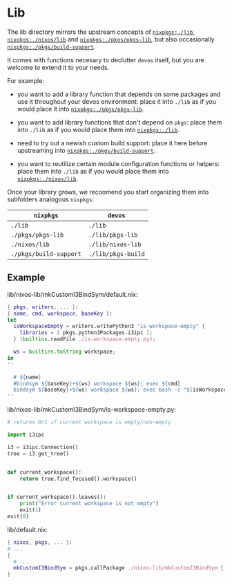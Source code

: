 # Lib
The lib directory mirrors the upstream concepts of [`nixpkgs:./lib`][nixpkgs-lib], 
[`nixpkgs:./nixos/lib`][nixpkgs-nixos-lib] and [`nixpkgs:./pkgs/pkgs-lib`][nixpkgs-pkgs-lib],
but also occasionally [`nixpkgs:./pkgs/build-support`][nixpkgs-pkgs-build-support].

It comes with functions necesary to declutter `devos` itself, but you are
welcome to extend it to your needs.

For example:

- you want to add a library function that depends on some packages
and use it throughout your devos environment: place it into `./lib`
as if you would place it into [`nixpkgs:./pkgs/pkgs-lib`][nixpkgs-pkgs-lib].

- you want to add library functions that don't depend on `pkgs`: place
them into `./lib` as if you would place them into [`nixpkgs:./lib`][nixpkgs-lib].

- need to try out a newish custom build support: place it here before
upstreaming into [`nixpkgs:./pkgs/build-support`][nixpkgs-pkgs-build-support].

- you want to reutilize certain module configuration functions or helpers:
place them into `./lib` as if you would place them into [`nixpkgs:./nixos/lib`][nixpkgs-nixos-lib].

Once your library grows, we recoomend you start organizing them into subfolders
analogous `nixpkgs`:

| `nixpkgs`              | `devos`            |
| ---------------------- | ------------------ |
| `./lib`                | `./lib`            |
| `./pkgs/pkgs-lib`      | `./lib/pkgs-lib`   |
| `./nixos/lib`          | `./lib/nixos-lib`  |
| `./pkgs/build-support` | `./lib/pkgs-build` |


## Example
lib/nixos-lib/mkCustomI3BindSym/default.nix:
```nix
{ pkgs, writers, ... }:
{ name, cmd, workspace, baseKey }:
let
  isWorkspaceEmpty = writers.writePython3 "is-workspace-empty" {
    libraries = [ pkgs.python3Packages.i3ipc ];
  } (builtins.readFile ./is-workspace-empty.py);

  ws = builtins.toString workspace;
in
''

  # ${name}
  #bindsym ${baseKey}+${ws} workspace ${ws}; exec ${cmd}
  bindsym ${baseKey}+${ws} workspace ${ws}; exec bash -c "${isWorkspaceEmpty} && ${cmd}"
''
```

lib/nixos-lib/mkCustomI3BindSym/is-workspace-empty.py:
```python
# returns 0/1 if current workspace is empty/non-empty

import i3ipc

i3 = i3ipc.Connection()
tree = i3.get_tree()


def current_workspace():
    return tree.find_focused().workspace()


if current_workspace().leaves():
    print("Error current workspace is not empty")
    exit(1)
exit(0)
```

lib/default.nix:
```nix
{ nixos, pkgs, ... }:
# ...
{
  # ...
  mkCustomI3BindSym = pkgs.callPackage ./nixos-lib/mkCustomI3BindSym { };
}
```

[nixpkgs-lib]: https://github.com/NixOS/nixpkgs/tree/master/lib
[nixpkgs-pkgs-lib]: https://github.com/NixOS/nixpkgs/tree/master/pkgs/pkgs-lib
[nixpkgs-pkgs-build-support]: https://github.com/NixOS/nixpkgs/tree/master/pkgs/build-support
[nixpkgs-nixos-lib]: https://github.com/NixOS/nixpkgs/tree/master/nixos/lib
